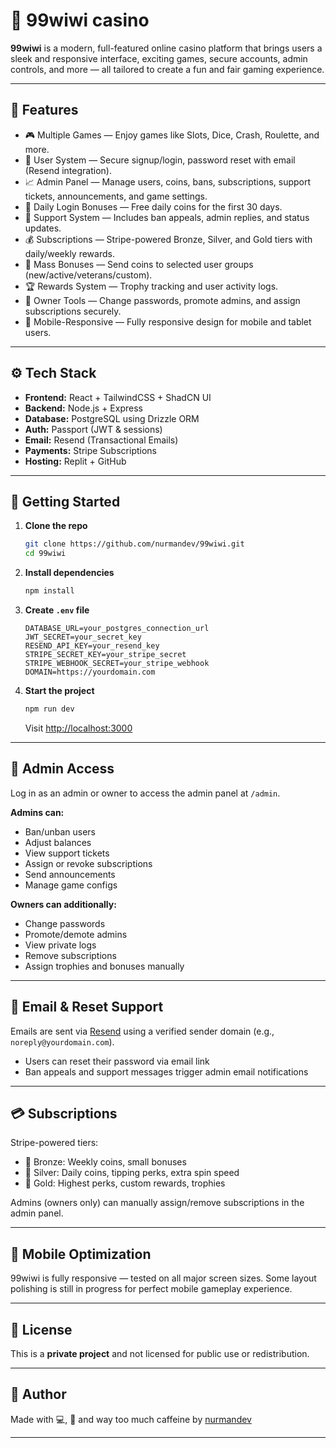 # 🎰 99wiwi casino

**99wiwi** is a modern, full-featured online casino platform that brings users a sleek and responsive interface, exciting games, secure accounts, admin controls, and more — all tailored to create a fun and fair gaming experience.

---

## 🌟 Features

- 🎮 Multiple Games — Enjoy games like Slots, Dice, Crash, Roulette, and more.
- 👤 User System — Secure signup/login, password reset with email (Resend integration).
- 📈 Admin Panel — Manage users, coins, bans, subscriptions, support tickets, announcements, and game settings.
- 🧠 Daily Login Bonuses — Free daily coins for the first 30 days.
- 💬 Support System — Includes ban appeals, admin replies, and status updates.
- 💰 Subscriptions — Stripe-powered Bronze, Silver, and Gold tiers with daily/weekly rewards.
- 🎁 Mass Bonuses — Send coins to selected user groups (new/active/veterans/custom).
- 🏆 Rewards System — Trophy tracking and user activity logs.
- 🔐 Owner Tools — Change passwords, promote admins, and assign subscriptions securely.
- 📱 Mobile-Responsive — Fully responsive design for mobile and tablet users.

---

## ⚙️ Tech Stack

- **Frontend:** React + TailwindCSS + ShadCN UI
- **Backend:** Node.js + Express
- **Database:** PostgreSQL using Drizzle ORM
- **Auth:** Passport (JWT & sessions)
- **Email:** Resend (Transactional Emails)
- **Payments:** Stripe Subscriptions
- **Hosting:** Replit + GitHub

---

## 🚀 Getting Started

1. **Clone the repo**

    ```bash
    git clone https://github.com/nurmandev/99wiwi.git
    cd 99wiwi
    ```

2. **Install dependencies**

    ```bash
    npm install
    ```

3. **Create `.env` file**

    ```env
    DATABASE_URL=your_postgres_connection_url
    JWT_SECRET=your_secret_key
    RESEND_API_KEY=your_resend_key
    STRIPE_SECRET_KEY=your_stripe_secret
    STRIPE_WEBHOOK_SECRET=your_stripe_webhook
    DOMAIN=https://yourdomain.com
    ```

4. **Start the project**

    ```bash
    npm run dev
    ```

    Visit [http://localhost:3000](http://localhost:3000)

---

## 👑 Admin Access

Log in as an admin or owner to access the admin panel at `/admin`.

**Admins can:**

- Ban/unban users
- Adjust balances
- View support tickets
- Assign or revoke subscriptions
- Send announcements
- Manage game configs

**Owners can additionally:**

- Change passwords
- Promote/demote admins
- View private logs
- Remove subscriptions
- Assign trophies and bonuses manually

---

## 📩 Email & Reset Support

Emails are sent via [Resend](https://resend.com/) using a verified sender domain (e.g., `noreply@yourdomain.com`).

- Users can reset their password via email link
- Ban appeals and support messages trigger admin email notifications

---

## 💳 Subscriptions

Stripe-powered tiers:

- 🥉 Bronze: Weekly coins, small bonuses
- 🥈 Silver: Daily coins, tipping perks, extra spin speed
- 🥇 Gold: Highest perks, custom rewards, trophies

Admins (owners only) can manually assign/remove subscriptions in the admin panel.

---

## 📱 Mobile Optimization

99wiwi is fully responsive — tested on all major screen sizes. Some layout polishing is still in progress for perfect mobile gameplay experience.

---

## 📜 License

This is a **private project** and not licensed for public use or redistribution.

---

## 🧠 Author

Made with 💻, 🎯 and way too much caffeine by [nurmandev](https://nurudeenm.vercel.app/)

---
